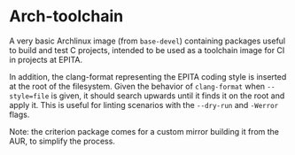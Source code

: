 # Arch-toolchain

A very basic Archlinux image (from `base-devel`) containing packages useful to
build and test C projects, intended to be used as a toolchain image for CI in
projects at EPITA.

In addition, the clang-format representing the EPITA coding style is inserted
at the root of the filesystem. Given the behavior of `clang-format` when
`--style=file` is given, it should search upwards until it finds it on the root
and apply it. This is useful for linting scenarios with the `--dry-run` and
`-Werror` flags.

Note: the criterion package comes for a custom mirror building it from the AUR,
to simplify the process.
